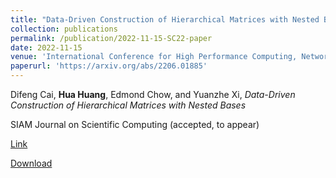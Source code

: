 ```yaml
---
title: "Data-Driven Construction of Hierarchical Matrices with Nested Bases"
collection: publications
permalink: /publication/2022-11-15-SC22-paper
date: 2022-11-15
venue: 'International Conference for High Performance Computing, Networking, Storage, and Analysis (SC22)'
paperurl: 'https://arxiv.org/abs/2206.01885'
---
```

Difeng Cai, **Hua Huang**, Edmond Chow, and Yuanzhe Xi, *Data-Driven Construction of Hierarchical Matrices with Nested Bases* 

SIAM Journal on Scientific Computing (accepted, to appear)

[Link](https://arxiv.org/abs/2206.01885)

[Download]()
